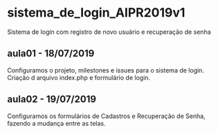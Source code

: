 # sistema_de_login_AIPR2019v1
Sistema de login com registro de novo usuário e recuperação de senha

## aula01 - 18/07/2019
Configuramos o projeto, milestones e issues para o sistema de login.
Criação d arquivo index.php e formulário de login.

## aula02 - 19/07/2019
Configuramos os formulários de Cadastros e Recuperação de Senha, fazendo
a mudança entre as telas.
